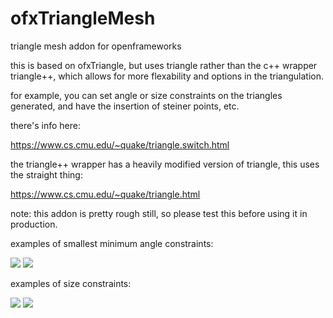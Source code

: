 ofxTriangleMesh
===============

triangle mesh addon for openframeworks

this is based on ofxTriangle, but uses triangle rather than the c++ wrapper triangle++, which allows for more flexability and options in the triangulation. 

for example, you can set angle or size constraints on the triangles generated, and have the insertion of steiner points, etc. 

there's info here: 

https://www.cs.cmu.edu/~quake/triangle.switch.html

the triangle++ wrapper has a heavily modified version of triangle, this uses the straight thing: 

https://www.cs.cmu.edu/~quake/triangle.html

note: this addon is pretty rough still, so please test this before using it in production. 

examples of smallest minimum angle constraints: 

![](http://i.imgur.com/WEptv.png)
![](http://i.imgur.com/SdeHh.png)

examples of size constraints: 

![](http://i.imgur.com/NM3DB.png)
![](http://i.imgur.com/8yveL.png)

